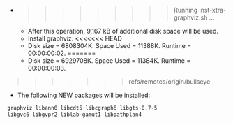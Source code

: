 * >>>>>>>>> Running inst-xtra-graphviz.sh ...
  * After this operation, 9,167 kB of additional disk space will be used.
  * Install graphviz.
<<<<<<< HEAD
  * Disk size = 6808304K. Space Used = 11388K. Runtime = 00:00:00:02.
=======
  * Disk size = 6929708K. Space Used = 11384K. Runtime = 00:00:00:03.
>>>>>>> refs/remotes/origin/bullseye
  * The following NEW packages will be installed:
  ```bash
graphviz libann0 libcdt5 libcgraph6 libgts-0.7-5
libgvc6 libgvpr2 liblab-gamut1 libpathplan4
  ```
